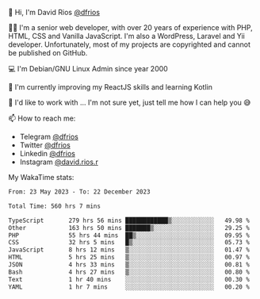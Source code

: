 👋 Hi, I'm David Rios [@dfrios](https://github.com/dfrios)

👨‍💻 I'm a senior web developer, with over 20 years of experience with PHP, HTML, CSS and Vanilla JavaScript. I'm also a WordPress, Laravel and Yii developer. Unfortunately, most of my projects are copyrighted and cannot be published on GitHub.

💻 I'm Debian/GNU Linux Admin since year 2000

🌱 I'm currently improving my ReactJS skills and learning Kotlin

💞️ I'd like to work with ... I'm not sure yet, just tell me how I can help you 😅


📫 How to reach me:
* Telegram [@dfrios](https://t.me/dfrios)
* Twitter [@dfrios](https://twitter.com/dfrios)
* Linkedin [@dfrios](https://linkedin.com/in/dfrios)
* Instagram [@david.rios.r](https://instagram.com/david.rios.r)



My WakaTime stats:
<!--START_SECTION:waka-->

```txt
From: 23 May 2023 - To: 22 December 2023

Total Time: 560 hrs 7 mins

TypeScript       279 hrs 56 mins ████████████▒░░░░░░░░░░░░   49.98 %
Other            163 hrs 50 mins ███████▒░░░░░░░░░░░░░░░░░   29.25 %
PHP              55 hrs 44 mins  ██▒░░░░░░░░░░░░░░░░░░░░░░   09.95 %
CSS              32 hrs 5 mins   █▒░░░░░░░░░░░░░░░░░░░░░░░   05.73 %
JavaScript       8 hrs 12 mins   ▒░░░░░░░░░░░░░░░░░░░░░░░░   01.47 %
HTML             5 hrs 25 mins   ▒░░░░░░░░░░░░░░░░░░░░░░░░   00.97 %
JSON             4 hrs 33 mins   ▒░░░░░░░░░░░░░░░░░░░░░░░░   00.81 %
Bash             4 hrs 27 mins   ▒░░░░░░░░░░░░░░░░░░░░░░░░   00.80 %
Text             1 hr 40 mins    ░░░░░░░░░░░░░░░░░░░░░░░░░   00.30 %
YAML             1 hr 7 mins     ░░░░░░░░░░░░░░░░░░░░░░░░░   00.20 %
```

<!--END_SECTION:waka-->
